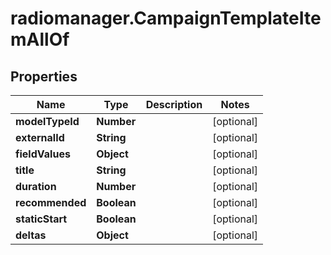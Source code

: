# radiomanager.CampaignTemplateItemAllOf

## Properties

Name | Type | Description | Notes
------------ | ------------- | ------------- | -------------
**modelTypeId** | **Number** |  | [optional] 
**externalId** | **String** |  | [optional] 
**fieldValues** | **Object** |  | [optional] 
**title** | **String** |  | [optional] 
**duration** | **Number** |  | [optional] 
**recommended** | **Boolean** |  | [optional] 
**staticStart** | **Boolean** |  | [optional] 
**deltas** | **Object** |  | [optional] 


